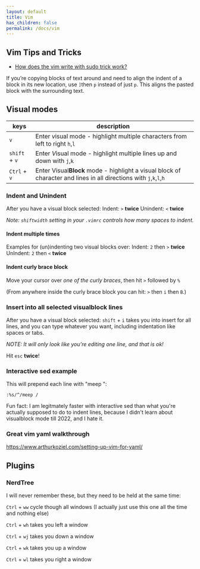 ```yaml
---
layout: default
title: Vim
has_children: false
permalink: /docs/vim
---
```


## Vim Tips and Tricks

- [How does the vim write with sudo trick work?](https://stackoverflow.com/questions/2600783/how-does-the-vim-write-with-sudo-trick-work)

If you’re copying blocks of text around and need to align the indent of a block in its new location, use `]`then `p` instead of just `p`. This aligns the pasted block with the surrounding text.

## Visual modes
|keys|description|
---|---
|`v`          |Enter *v*isual mode - highlight multiple characters from left to right `h`,`l`|
|`shift` + `v`|Enter *V*isual mode - highlight multiple lines up and down with `j`,`k`|
|`Ctrl` + `v` |Enter Visual**Block** mode - highlight a visual block of character and lines in all directions with `j`,`k`,`l`,`h`|

### Indent and Unindent

After you have a visual block selected:
Indent: `>` **twice**
Unindent: `<` **twice**

*Note: `shiftwidth` setting in your `.vimrc` controls how many spaces to indent.*

#### Indent multiple times
Examples for (un)indenting two visual blocks over:
Indent: `2` then `>` **twice**
UnIndent: `2` then `<` **twice**

#### Indent curly brace block
Move your cursor over *one of the curly braces*, then hit `>` followed by `%`

(From anywhere inside the curly brace block you can hit: `>` then `i` then `B`.)

### Insert into all selected visualblock lines
After you have a visual block selected:
`shift` + `i` takes you into insert for all lines, and you can type whatever you want, including indentation like spaces or tabs.

*NOTE: It will only look like you're editing one line, and that is ok!*

Hit `esc` **twice**!

### Interactive sed example
This will prepend each line with "meep ":
```vim
:%s/^/meep /
```
Fun fact: I am legitmately faster with interactive sed than what you're actually supposed to do to indent lines, because I didn't learn about visualblock mode till 2022, and I hate it.

### Great vim yaml walkthrough
https://www.arthurkoziel.com/setting-up-vim-for-yaml/

## Plugins
### NerdTree
I will never remember these, but they need to be held at the same time:

`Ctrl` + `ww` cycle though all windows (I actually just use this one all the time and nothing else)

`Ctrl` + `wh` takes you left a window

`Ctrl` + `wj` takes you down a window

`Ctrl` + `wk` takes you up a window

`Ctrl` + `wl` takes you right a window

